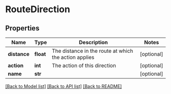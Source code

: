 # RouteDirection

## Properties
Name | Type | Description | Notes
------------ | ------------- | ------------- | -------------
**distance** | **float** | The distance in the route at which the action applies | [optional] 
**action** | **int** | The action of this direction | [optional] 
**name** | **str** |  | [optional] 

[[Back to Model list]](../README.md#documentation-for-models) [[Back to API list]](../README.md#documentation-for-api-endpoints) [[Back to README]](../README.md)

